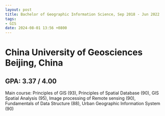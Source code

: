 ```yaml
---
layout: post
title: Bachelor of Geographic Information Science, Sep 2018 - Jun 2022
tags:
- GIS
date: 2024-08-01 13:56 +0800
---
```

<h1>China University of Geosciences Beijing, China</h1>

<h2>GPA: 3.37 / 4.00</h2>

Main course: Principles of GIS (93), Principles of Spatial Database (90), GIS Spatial Analysis (95), Image processing of Remote sensing (90), Fundamentals of Data Structure (88), Urban Geographic Information System (90)
